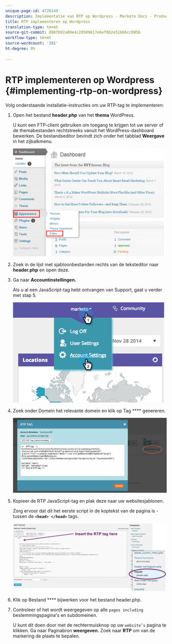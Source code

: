 ```yaml
---
unique-page-id: 4720149
description: Implementatie van RTP op Wordpress - Marketo Docs - Productdocumentatie
title: RTP implementeren op Wordpress
translation-type: tm+mt
source-git-commit: d88fb92a00e4c20509617e6ef8b2e51b66cc085b
workflow-type: tm+mt
source-wordcount: '181'
ht-degree: 0%

---
```



# RTP implementeren op Wordpress {#implementing-rtp-on-wordpress}

Volg onderstaande installatie-instructies om uw RTP-tag te implementeren:

1. Open het bestand **header.php** van het **thema** WordPress.

   U kunt een FTP-client gebruiken om toegang te krijgen tot uw server of de themabestanden rechtstreeks vanuit het WordPress-dashboard bewerken. De bestandseditor bevindt zich onder het tabblad **Weergave** in het zijbalkmenu.

   ![](assets/image2014-11-30-15-3a35-3a30.png)

1. Zoek in de lijst met sjabloonbestanden rechts van de teksteditor naar **header.php** en open deze.
1. Ga naar **Accountinstellingen.**

   Als u al een JavaScript-tag hebt ontvangen van Support, gaat u verder met stap 5.

   ![](assets/image2014-11-30-15-3a19-3a21-1.png)

1. Zoek onder Domein het relevante domein en klik op Tag **** genereren.

   ![](assets/image2014-11-30-15-3a20-3a17-1.png)

1. Kopieer de RTP JavaScript-tag en plak deze naar uw websitesjablonen.

   Zorg ervoor dat dit het eerste script in de koptekst van de pagina is - tussen de **`<head> </head>`** tags.

   ![](assets/image2014-11-30-15-3a36-3a31.png)

1. Klik op Bestand **** bijwerken voor het bestand header.php.
1. Controleer of het wordt weergegeven op alle `pages including` bestemmingspagina&#39;s en subdomeinen.

   U kunt dit doen door met de rechtermuisknop op uw `website’s` pagina te klikken. Ga naar Paginabron **weergeven.** Zoek naar **RTP** om van de markering de plaats te bepalen.
